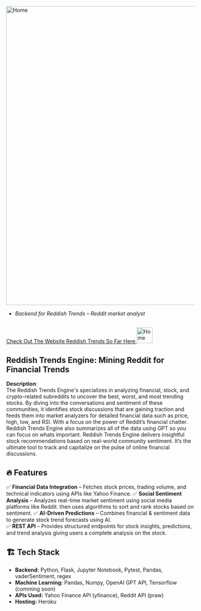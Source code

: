 <img src="./assets/logo.png" alt="Home" width="800"/> 

* *Backend for Reddish Trends – Reddit market analyst*  

##

<a href="https://reddishtrends.com">Check Out The Website Reddish Trends So Far Here
<img src="./assets/linkgrey.png" alt="Home" width="42"/>
</a>

## Reddish Trends Engine: Mining Reddit for Financial Trends
**Description**:  
The Reddish Trends Engine's specializes in analyzing financial, stock, and crypto-related subreddits to uncover the best, worst, and most trending stocks. By diving into the conversations and sentiment of these communities, it identifies stock discussions that are gaining traction and feeds them into market analyzers for detailed financial data such as price, high, low, and RSI. With a focus on the power of Reddit’s financial chatter. Reddish Trends Engine also summarizes all of the data using GPT so you can focus on whats important. Reddish Trends Engine delivers insightful stock recommendations based on real-world community sentiment. It’s the ultimate tool to track and capitalize on the pulse of online financial discussions.

## 🔥 Features  
✅ **Financial Data Integration** – Fetches stock prices, trading volume, and technical indicators using APIs like Yahoo Finance.
✅ **Social Sentiment Analysis** – Analyzes real-time market sentiment using social media platforms like Reddit. then uses algorithms to sort and rank stocks based on sentiment.
✅ **AI-Driven Predictions** – Combines financial & sentiment data to generate stock trend forecasts using AI.  
✅ **REST API** – Provides structured endpoints for stock insights, predictions, and trend analysis giving users a complete analysis on the stock.

## 🏗️ Tech Stack  
- **Backend:** Python, Flask, Jupyter Notebook, Pytest, Pandas, vaderSentiment, regex
- **Machine Learning:** Pandas, Numpy, OpenAI GPT API, Tensorflow (comming soon)
- **APIs Used:** Yahoo Finance API (yfinance), Reddit API (praw)
- **Hosting:** Heroku
